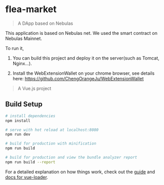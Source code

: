 # flea-market

> A DApp based on Nebulas

This application is based on Nebulas net. We used the smart contract on Nebulas Mainnet.

To run it, 

1. You can build this project and deploy it on the server(such as Tomcat, Nginx...). 

2. Install the WebExtensionWallet on your chrome browser, see details here: https://github.com/ChengOrangeJu/WebExtensionWallet

> A Vue.js project 

## Build Setup

``` bash
# install dependencies
npm install

# serve with hot reload at localhost:8080
npm run dev

# build for production with minification
npm run build

# build for production and view the bundle analyzer report
npm run build --report
```

For a detailed explanation on how things work, check out the [guide](http://vuejs-templates.github.io/webpack/) and [docs for vue-loader](http://vuejs.github.io/vue-loader).
